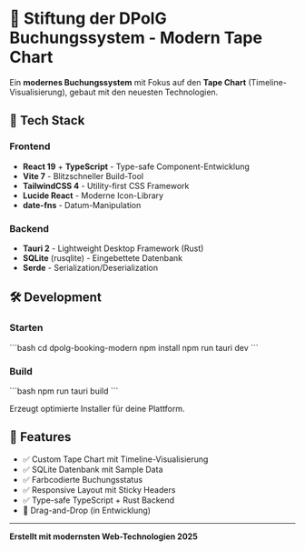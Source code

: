 # 🏨 Stiftung der DPolG Buchungssystem - Modern Tape Chart

Ein **modernes Buchungssystem** mit Fokus auf den **Tape Chart** (Timeline-Visualisierung), gebaut mit den neuesten Technologien.

## 🚀 Tech Stack

### Frontend
- **React 19** + **TypeScript** - Type-safe Component-Entwicklung
- **Vite 7** - Blitzschneller Build-Tool
- **TailwindCSS 4** - Utility-first CSS Framework
- **Lucide React** - Moderne Icon-Library
- **date-fns** - Datum-Manipulation

### Backend
- **Tauri 2** - Lightweight Desktop Framework (Rust)
- **SQLite** (rusqlite) - Eingebettete Datenbank
- **Serde** - Serialization/Deserialization

## 🛠️ Development

### Starten
\`\`\`bash
cd dpolg-booking-modern
npm install
npm run tauri dev
\`\`\`

### Build
\`\`\`bash
npm run tauri build
\`\`\`

Erzeugt optimierte Installer für deine Plattform.

## 🎨 Features

- ✅ Custom Tape Chart mit Timeline-Visualisierung
- ✅ SQLite Datenbank mit Sample Data
- ✅ Farbcodierte Buchungsstatus
- ✅ Responsive Layout mit Sticky Headers
- ✅ Type-safe TypeScript + Rust Backend
- 🔄 Drag-and-Drop (in Entwicklung)

---

**Erstellt mit modernsten Web-Technologien 2025**
